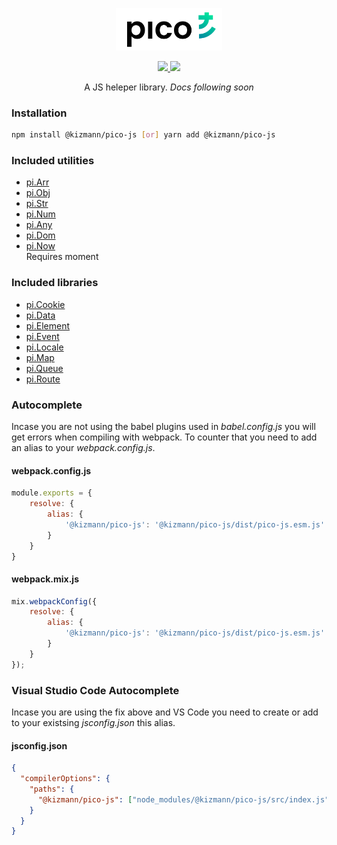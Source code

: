 <p align="center"><img width="170" src="https://github.com/vankizmann/pico-js/blob/master/pico.svg?raw=true" alt="pico-ui"></p>

<p align="center">
  <a href="https://www.npmjs.org/package/@kizmann/pico-js">
    <img src="https://img.shields.io/npm/v/@kizmann/pico-js.svg">
  </a>
  <a href="https://npmcharts.com/compare/@kizmann/pico-js?minimal=true">
    <img src="http://img.shields.io/npm/dm/@kizmann/pico-js.svg">
  </a>
  <br>
</p>

<p align="center">A JS heleper library. <i>Docs following soon</i></p>

### Installation

```bash
npm install @kizmann/pico-js [or] yarn add @kizmann/pico-js
```

### Included utilities

- [pi.Arr](#coming-soon)
- [pi.Obj](#coming-soon)
- [pi.Str](#coming-soon)
- [pi.Num](#coming-soon)
- [pi.Any](#coming-soon)
- [pi.Dom](#coming-soon)
- [pi.Now](#coming-soon)<br>Requires moment

### Included libraries

- [pi.Cookie](#coming-soon)
- [pi.Data](#coming-soon)
- [pi.Element](#coming-soon)
- [pi.Event](#coming-soon)
- [pi.Locale](#coming-soon)
- [pi.Map](#coming-soon)
- [pi.Queue](#coming-soon)
- [pi.Route](#coming-soon)

### Autocomplete

Incase you are not using the babel plugins used in *babel.config.js* you will get errors when compiling with webpack. To counter that you need to add an alias to your *webpack.config.js*.

#### webpack.config.js
```js
module.exports = {
    resolve: {
        alias: {
            '@kizmann/pico-js': '@kizmann/pico-js/dist/pico-js.esm.js'
        }
    }
}
```

#### webpack.mix.js
```js
mix.webpackConfig({
    resolve: {
        alias: {
            '@kizmann/pico-js': '@kizmann/pico-js/dist/pico-js.esm.js'
        }
    }
});
```

### Visual Studio Code Autocomplete

Incase you are using the fix above and VS Code you need to create or add to your existsing *jsconfig.json* this alias.

#### jsconfig.json
```json
{
  "compilerOptions": {
    "paths": {
      "@kizmann/pico-js": ["node_modules/@kizmann/pico-js/src/index.js"],
    }
  }
}
```